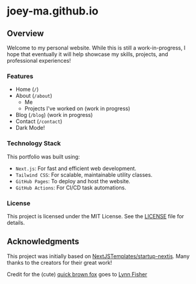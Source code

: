 # joey-ma.github.io

## Overview

Welcome to my personal website. While this is still a work-in-progress, I hope that eventually it will help showcase my skills, projects, and professional experiences!

### Features
- Home (`/`)
- About (`/about`)
  - Me
  - Projects I've worked on (work in progress)
- Blog (`/blog`) (work in progress)
- Contact (`/contact`)
- Dark Mode!

### Technology Stack

This portfolio was built using:
- `Next.js`: For fast and efficient web development.
- `Tailwind CSS`: For scalable, maintainable utility classes.
- `GitHub Pages`: To deploy and host the website.
- `GitHub Actions`: For CI/CD task automations.

### License

This project is licensed under the MIT License. See the [LICENSE](https://github.com/joey-ma/joey-ma.github.io/blob/8ccb748c3073907580323fefedfb0a8bf34ca139/LICENSE) file for details.

## Acknowledgments

This project was initially based on [NextJSTemplates/startup-nextjs](https://github.com/NextJSTemplates/startup-nextjs). Many thanks to the creators for their great work!

Credit for the (cute) [quick brown fox](https://codepen.io/lynnandtonic/pen/YzQbVLZ) goes to [Lynn Fisher](https://codepen.io/lynnandtonic)